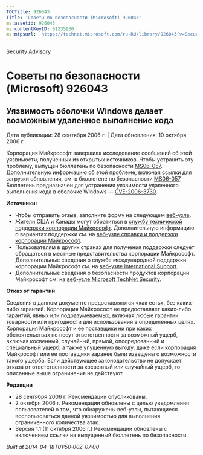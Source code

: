```yaml
---
TOCTitle: 926043
Title: 'Советы по безопасности (Microsoft) 926043'
ms:assetid: 926043
ms:contentKeyID: 61235930
ms:mtpsurl: 'https://technet.microsoft.com/ru-RU/library/926043(v=Security.10)'
---
```


Security Advisory

Советы по безопасности (Microsoft) 926043
=========================================

Уязвимость оболочки Windows делает возможным удаленное выполнение кода
----------------------------------------------------------------------

Дата публикации: 28 сентября 2006 г. | Дата обновления: 10 октября 2006 г.

Корпорация Майкрософт завершила исследование сообщений об этой уязвимости, полученных из открытых источников. Чтобы устранить эту проблему, выпущен бюллетень по безопасности [MS06-057](http://technet.microsoft.com/security/bulletin/ms06-057). Дополнительную информацию об этой проблеме, включая ссылки для загрузки обновления, см. в бюллетене по безопасности [MS06-057](http://technet.microsoft.com/security/bulletin/ms06-057). Бюллетень предназначен для устранения уязвимости удаленного выполнения кода в оболочке Windows — [CVE-2006-3730](http://www.cve.mitre.org/cgi-bin/cvename.cgi?name=cve-2006-3730).

**Источники:**

-   Чтобы отправить отзыв, заполните форму на следующем [веб-узле](https://support.microsoft.com/common/survey.aspx?scid=sw;en;1257&amp;showpage=1&amp;ws=technet&amp;sd=tech).
-   Жители США и Канады могут обратиться в [службу технической поддержки корпорации Майкрософт](http://go.microsoft.com/fwlink/?linkid=21131). Дополнительную информацию о вариантах поддержки см. на [веб-узле справки и поддержки корпорации Майкрософт](http://support.microsoft.com?ln=ru).
-   Пользователям в других странах для получения поддержки следует обращаться в местные представительства корпорации Майкрософт. Дополнительные сведения о службе международной поддержки корпорации Майкрософт см. на [веб-узле International Support](http://go.microsoft.com/fwlink/?linkid=21155).
-   Дополнительные сведения о безопасности продуктов корпорации Майкрософт см. на [веб-узле Microsoft TechNet Security](http://go.microsoft.com/fwlink/?linkid=21132).

**Отказ от гарантий**

Сведения в данном документе предоставляются «как есть», без каких-либо гарантий. Корпорация Майкрософт не предоставляет каких-либо гарантий, явных или подразумеваемых, включая любые гарантии товарности или пригодности для использования в определенных целях. Корпорация Майкрософт и ее поставщики ни при каких обстоятельствах не несут ответственности за возможный ущерб, включая косвенный, случайный, прямой, опосредованный и специальный ущерб, а также упущенную выгоду, даже если корпорация Майкрософт или ее поставщики заранее были извещены о возможности такого ущерба. Если действующее законодательство не допускает отказа от ответственности за косвенный или случайный ущерб, то описанные выше ограничения не действуют.

**Редакции**

-   28 сентября 2006 г. Рекомендации опубликованы.
-   2 октября 2006 г. Рекомендации обновлены с целью уведомления пользователей о том, что обнаружены веб-узлы, пытающиеся воспользоваться данной уязвимостью для выполнения ограниченного количества атак.
-   Версия 1.1 (11 октября 2006 г.) Рекомендации обновлены с включением ссылки на выпущенный бюллетень по безопасности.

*Built at 2014-04-18T01:50:00Z-07:00*
